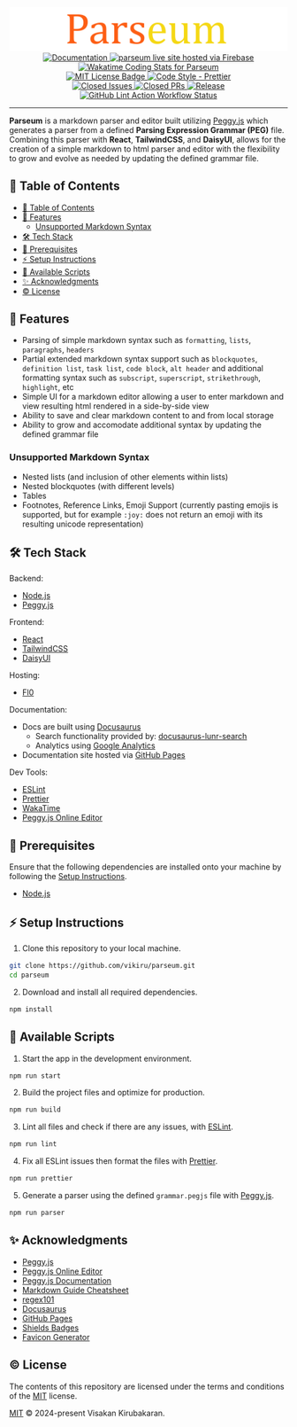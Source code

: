 <div align="center" id="logo">
    <img src="logo.png"/>
</div>

<div align='center' id="badges">

<a href="https://vikiru.github.io/parseum/">
	<img src="https://img.shields.io/badge/documentation-docs-orange" alt="Documentation"/>
</a>
<a href="">
    <img src="https://img.shields.io/badge/Web-live%20site-blue" alt="parseum live site hosted via Firebase"/>
</a>
<br/>
 <a href="https://wakatime.com/@vikiru/projects/hzdehaajds">
  <img src="https://wakatime.com/badge/user/5e62f99d-3a1e-4fd2-8f37-77919d626a67/project/018e902a-0f18-4cf8-b5e2-7922d2216d12.svg"
  alt="Wakatime Coding Stats for Parseum"/>
 </a>
 <br/>
 <a href="https://github.com/vikiru/parseum/blob/main/LICENSE">
  <img src="https://img.shields.io/badge/license-MIT-aqua" alt="MIT License Badge"/>
 </a>
 <a href="https://github.com/prettier/prettier">
  <img src="https://img.shields.io/badge/code_style-prettier-ff69b4.svg?style=flat-square" alt="Code Style - Prettier"/>
 </a>
<br/>
 <a href="https://github.com/vikiru/parseum/issues?q=is%3Aissue+is%3Aclosed">
  <img src="https://img.shields.io/github/issues-closed/vikiru/parseum" alt="Closed Issues"/>
 </a>
 <a href="https://github.com/vikiru/parseum/pulls?q=is%3Apr+is%3Aclosed">
  <img src="https://img.shields.io/github/issues-pr-closed/vikiru/parseum?label=closed%20prs" alt="Closed PRs"/>
 </a>
  <a href="https://github.com/vikiru/parseum/releases">
  <img src="https://img.shields.io/github/v/release/vikiru/parseum" alt="Release"/>
 </a>
<br/>
 <a href="https://github.com/vikiru/parseum/actions/workflows/lint.yml">
  <img src="https://github.com/vikiru/parseum/actions/workflows/lint.yml/badge.svg" alt="GitHub Lint Action Workflow Status"/>
 </a>
</div>

---

**Parseum** is a markdown parser and editor built utilizing [Peggy.js](https://github.com/peggyjs/peggy) which generates a parser from a defined **Parsing Expression Grammar (PEG)** file. Combining this parser with **React**, **TailwindCSS**, and **DaisyUI**, allows for the creation of a simple markdown to html parser and editor with the flexibility to grow and evolve as needed by updating the defined grammar file.

## 📖 Table of Contents

- [📖 Table of Contents](#-table-of-contents)
- [🌟 Features](#-features)
  - [Unsupported Markdown Syntax](#unsupported-markdown-syntax)
- [🛠️ Tech Stack](#️-tech-stack)
- [📝 Prerequisites](#-prerequisites)
- [⚡ Setup Instructions](#-setup-instructions)
- [📜 Available Scripts](#-available-scripts)
- [✨ Acknowledgments](#-acknowledgments)
- [©️ License](#️-license)

## 🌟 Features

-   Parsing of simple markdown syntax such as `formatting`, `lists`, `paragraphs`, `headers`
-   Partial extended markdown syntax support such as `blockquotes`, `definition list`, `task list`, `code block`, `alt header` and additional formatting syntax such as `subscript`, `superscript`, `strikethrough`, `highlight`, etc
-   Simple UI for a markdown editor allowing a user to enter markdown and view resulting html rendered in a side-by-side view
-   Ability to save and clear markdown content to and from local storage
-   Ability to grow and accomodate additional syntax by updating the defined grammar file

### Unsupported Markdown Syntax

-   Nested lists (and inclusion of other elements within lists)
-   Nested blockquotes (with different levels)
-   Tables
-   Footnotes, Reference Links, Emoji Support (currently pasting emojis is supported, but for example `:joy:` does not return an emoji with its resulting unicode representation)

## 🛠️ Tech Stack

Backend:

-   [Node.js](https://nodejs.org/en)
-   [Peggy.js](https://github.com/peggyjs/peggy)

Frontend:

-   [React](https://react.dev/)
-   [TailwindCSS](https://tailwindcss.com/)
-   [DaisyUI](https://daisyui.com/)

Hosting:

-   [Fl0](https://www.fl0.com/)

Documentation:

-   Docs are built using [Docusaurus](https://docusaurus.io/)
    -   Search functionality provided by: [docusaurus-lunr-search](https://github.com/praveenn77/docusaurus-lunr-search)
    -   Analytics using [Google Analytics](https://marketingplatform.google.com/about/analytics/)
-   Documentation site hosted via [GitHub Pages](https://pages.github.com/)

Dev Tools:

-   [ESLint](https://eslint.org/)
-   [Prettier](https://prettier.io/)
-   [WakaTime](https://wakatime.com/)
-   [Peggy.js Online Editor](https://peggyjs.org/online)

## 📝 Prerequisites

Ensure that the following dependencies are installed onto your machine by following the [Setup Instructions](#-setup-instructions).

-   [Node.js](https://nodejs.org/en/download)

## ⚡ Setup Instructions

1. Clone this repository to your local machine.

```bash
git clone https://github.com/vikiru/parseum.git
cd parseum
```

2. Download and install all required dependencies.

```bash
npm install
```

## 📜 Available Scripts

1. Start the app in the development environment.

```bash
npm run start
```

2. Build the project files and optimize for production.

```bash
npm run build
```

3. Lint all files and check if there are any issues, with [ESLint](https://eslint.org/).

```bash
npm run lint
```

4. Fix all ESLint issues then format the files with [Prettier](https://prettier.io/).

```bash
npm run prettier
```

5. Generate a parser using the defined `grammar.pegjs` file with [Peggy.js](https://peggyjs.org/).

```bash
npm run parser
```

## ✨ Acknowledgments

-   [Peggy.js](https://github.com/peggyjs/peggy)
-   [Peggy.js Online Editor](https://peggyjs.org/online)
-   [Peggy.js Documentation](https://peggyjs.org/documentation)
-   [Markdown Guide Cheatsheet](https://www.markdownguide.org/cheat-sheet/)
-   [regex101](https://regex101.com/)
-   [Docusaurus](https://docusaurus.io/)
-   [GitHub Pages](https://pages.github.com/)
-   [Shields Badges](https://github.com/badges/shields)
-   [Favicon Generator](https://favicon.io/favicon-generator/)

## ©️ License

The contents of this repository are licensed under the terms and conditions of the [MIT](https://choosealicense.com/licenses/mit/) license.

[MIT](./LICENSE) © 2024-present Visakan Kirubakaran.

